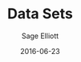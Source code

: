 ---
layout: post
title:  "Data Sets"
date:   2016-06-23
categories: post
tags: data
author: Sage Elliott
published: false
---